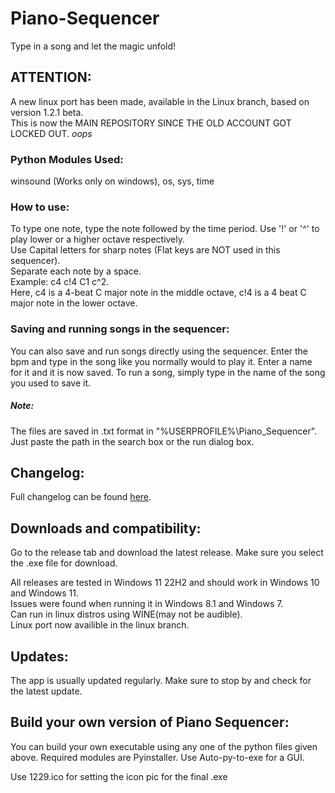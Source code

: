 # Piano-Sequencer
Type in a song and let the magic unfold!  
## ATTENTION:
A new linux port has been made, available in the Linux branch, based on version 1.2.1 beta.  
This is now the MAIN REPOSITORY SINCE THE OLD ACCOUNT GOT LOCKED OUT. *oops*
### Python Modules Used:
winsound (Works only on windows), os, sys, time
### How to use: 
To type one note, type the note followed by the time period. Use '!' or '^' to play lower or a higher octave respectively.  
Use Capital letters for sharp notes (Flat keys are NOT used in this sequencer).  
Separate each note by a space.  
Example: c4 c!4 C1 c^2.  
Here, c4 is a 4-beat C major note in the middle octave, c!4 is a 4 beat C major note in the lower octave.
### Saving and running songs in the sequencer:
You can also save and run songs directly using the sequencer. Enter the bpm and type in the song like you normally would to play it. Enter a name for it and it is now saved.
To run a song, simply type in the name of the song you used to save it.
##### Note:
The files are saved in .txt format in "%USERPROFILE%\Piano_Sequencer". Just paste the path in the search box or the run dialog box.
## Changelog:
Full changelog can be found [here](https://github.com/SVTA-OP/Piano-Sequencer/blob/main/changelog.md).
## Downloads and compatibility:
Go to the release tab and download the latest release. Make sure you select the .exe file for download. 
  
All releases are tested in Windows 11 22H2 and should work in Windows 10 and Windows 11.  
Issues were found when running it in Windows 8.1 and Windows 7.  
Can run in linux distros using WINE(may not be audible).  
Linux port now availible in the linux branch.
## Updates:
The app is usually updated regularly. Make sure to stop by and check for the latest update.
## Build your own version of Piano Sequencer:
You can build your own executable using any one of the python files given above. Required modules are Pyinstaller. Use Auto-py-to-exe for a GUI.  
  
  
  Use 1229.ico for setting the icon pic for the final .exe

